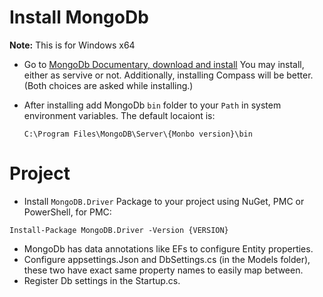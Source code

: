 # Install MongoDb

**Note:** This is for Windows x64

- Go to [MongoDb Documentary, download and install](https://www.mongodb.com/docs/manual/tutorial/install-mongodb-on-windows/)  You may install, either as servive or not. Additionally, installing Compass will be better. (Both choices are asked while installing.)
- After installing add MongoDb `bin` folder to your `Path` in system environment variables. The default locaiont is:

  ```
  C:\Program Files\MongoDB\Server\{Monbo version}\bin
  ```
  
# Project

- Install `MongoDB.Driver` Package to your project using NuGet, PMC or PowerShell, for PMC:
```
Install-Package MongoDB.Driver -Version {VERSION}
```
- MongoDb has data annotations like EFs to configure Entity properties.
- Configure appsettings.Json and DbSettings.cs (in the Models folder), these two have exact same property names to easily map between.
- Register Db settings in the Startup.cs.
